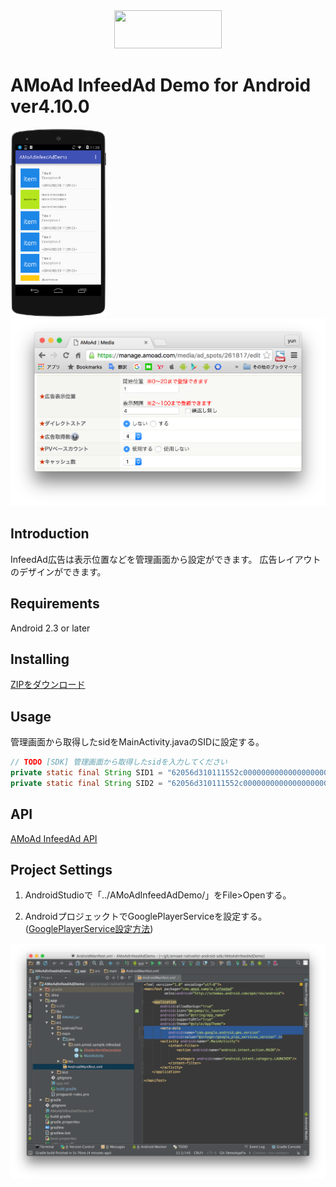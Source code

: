 <div align="center">
<img width="172" height="61" src="http://www.amoad.com/images/logo.png">
</div>

# AMoAd InfeedAd Demo for Android ver4.10.0

<img height="300" src="docs/res/ScreenShot01.png">
<img height="300" src="docs/res/ScreenShot02.png">

## Introduction

InfeedAd広告は表示位置などを管理画面から設定ができます。
広告レイアウトのデザインができます。

## Requirements

Android 2.3 or later

## Installing

[ZIPをダウンロード](https://github.com/amoad/amoad-nativelist-android-sdk/archive/master.zip)

## Usage

管理画面から取得したsidをMainActivity.javaのSIDに設定する。

```java
// TODO [SDK] 管理画面から取得したsidを入力してください
private static final String SID1 = "62056d310111552c000000000000000000000000000000000000000000000000";
private static final String SID2 = "62056d310111552c000000000000000000000000000000000000000000000000";
```

## API

[AMoAd InfeedAd API](https://cdn.rawgit.com/amoad/amoad-nativelist-android-sdk/master/docs/javadoc/index.html)

## Project Settings

1. AndroidStudioで「../AMoAdInfeedAdDemo/」をFile>Openする。

2. AndroidプロジェックトでGooglePlayerServiceを設定する。
   ([GooglePlayerService設定方法](https://developers.google.com/android/guides/setup#add_google_play_services_to_your_project))

<img width="640" src="docs/res/ScreenShot03.png">
